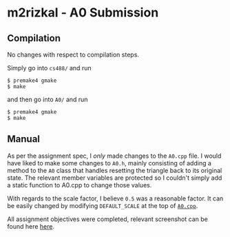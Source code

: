 # m2rizkal - A0 Submission

## Compilation
No changes with respect to compilation steps. 

Simply go into `cs488/` and run

```
$ premake4 gmake
$ make
```

and then go into `A0/` and run

```
$ premake4 gmake
$ make
```

## Manual
As per the assignment spec, I *only* made changes to the `A0.cpp` file. I would have liked to make some changes to `A0.h`, mainly consisting of adding a method to the `A0` class that handles resetting the triangle back to its original state. The relevant member variables are protected so I couldn't simply add a static function to A0.cpp to change those values.

With regards to the scale factor, I believe `0.5` was a reasonable factor. It can be easily changed by modifying `DEFAULT_SCALE` at the top of [`A0.cpp`](A0.cpp).

All assignment objectives were completed, relevant screenshot can be found here [here](screenshot.png).


